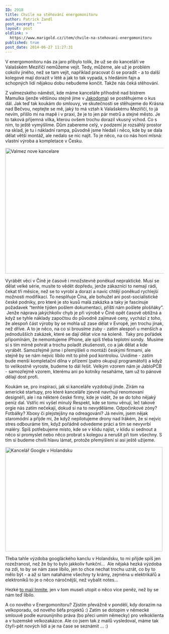 ```yaml
---
ID: 2918
title: Chvíle na stěhování energomonitoru
author: Patrick Zandl
post_excerpt: ""
layout: post
oldlink: >
  https://www.marigold.cz/item/chvile-na-stehovani-energomonitoru
published: true
post_date: 2014-06-27 11:27:31
---
```

<p>V energomonitoru nás za jaro přibylo tolik, že už se do kanceláří ve Valašském Meziříčí nemůžeme vejít. Tedy, můžeme, ale už je problém cokoliv jiného, než se tam vejít, například pracovat či se poradit - a to další kolegové mají dorazit v létě a jak to tak vypadá, s hledáním fajn a schopných lidí nějakou dobu nebudeme končit. Takže nás čeká stěhování. </p>

<!--more-->

<p>Z valmezského náměstí, kde máme kanceláře příhodně nad bistrem Mamulka (jenže většinou stejně jíme v <a href="http://www.jakodoma.com">Jakodoma</a>) se postěhujeme o kus dál. Jak teď tak koukám do smlouvy, ve skutečnosti se stěhujeme do Krásna nad Bečvou, neptejte se mě, jaký to má vztah k Valašskému Meziříčí, to já nevím, přišlo mi na mapě i v praxi, že je to jen pár metrů a stejné město. Je to taková příjemná vilka, kterou ovšem trochu dorazil vkusný vchod. Co s ním, to ještě vymýšlíme. Dům zabereme celý, v podzemí je rozsáhlý prostor na sklad, je tu i nákladní rampa, původně jsme hledali i něco, kde by se dala dělat větší montáž, ale nedalo se nic najít. To je něco, na co nás honí mlsná: vlastní výroba a kompletace v Česku.  </p>
<p><img title="valmez-nove-kancelare.jpg" src="http://www.marigold.cz/wp-content/uploads/valmez-nove-kancelare.jpg" alt="Valmez nove kancelare" width="600" height="400" border="0" /></p>
<p>Vyrábět věci v Číně je časově i množstevně poněkud nepraktické. Musí se dělat velké série, musíte to vědět dopředu, jenže zákazníci to nemají rádi, čekat tři měsíce, než se to vyrobí a dorazí a navíc chtějí poněkud rychlejší možnosti modifikací. To nesplňuje Čína, ale bohužel ani post-socialistické české podniky, pro které je sto kusů malá zakázka a taky je fascinuje požadavek “tenhle týden pošlem dokumentaci, příští nám pošlete plošňáky”.  Jenže náprava jakýchkoliv chyb je při výrobě v Číně opět časově obtížná a když se tyhle náklady započtou do původně zajímavé ceny, vychází z toho, že alespoň část výroby by se mohla už zase dělat v Evropě, jen trochu jinak, než dříve. A to je něco, na co si brousíme zuby - zatím alespoň u menších a jednodušších zakázek, které se dají dělat více na koleně.  Taky pro pořádek připomínám, že nemontujeme iPhone, ale spíš třeba teplotní sondy.  Musíme si s tím mírně pohrát a trochu poladit zkušenosti, co a jak dělat a kde vyrábět. Samozřejmě jsme i přemýšleli o montáži českými firmami, ale stejně by se nám nejvíc líbilo mít to plně pod kontrolou. Uvidíme - zatím bude menší kompletační dílna v přízemí (patro okupují programátoři) a když to velikostně vyroste, budeme to dál řešit. Velkým vzorem nám je JabloPCB - samozřejmě vzorem, kterému ani po kotníky nesaháme, tam už to pánové dělají dost profi. </p>
<p>Koukám se, pro inspiraci, jak si kanceláře vyzdobují jinde. Zírám na americké startupy, pro které kanceláře zjevně navrhují renomovaní designéři, ale i na některé české firmy, kde je vidět, že se do toho nějaký peníz dal. Vstříc mi vyšel minulý Respekt, kde se tomu věnují, leč takové orgie nás zatím nečekají, dokud si na to nevyděláme. Odpočinkové zóny? Fotbálky? Xboxy či plejstejšny na odreagování? Já nevím, jsem nějak staromódní a přijde mi, že když nepilotujeme drony nad Irákém, že si nejvíc stres odbouráme tím, když pořádně odvedeme práci a tím se nevyvrbí maléry. Spíš potřebujeme místo, kde se v klidu najíst, v klidu si sednout a něco si promyslet nebo něco probrat s kolegou a nerušit při tom všechny. S tím si budeme chvíli hlavu lámat, protože přemýšlení si asi ještě užijeme. </p>
<p><img title="3028061-inline-googam5-2.jpg" src="http://www.marigold.cz/wp-content/uploads/3028061-inline-googam5-2.jpg" alt="Kancelář Google v Holandsku" width="500" height="332" border="0" /></p>
<p>Třeba tahle výzdoba googláckého kanclu v Holandsku, to mi přijde spíš jen rozežranost, než že by to bylo jakkoliv funkční…  Ale nějaká hezká výzdoba na zdi, to by se nám zase líbilo, jen to chce nechat trochu uzrát, co by to mělo být - a až si tam nataháme všechny ty krámy, zejména u elektrikářů a elektroniků to je o něco náročnější, než vybalit notes… </p>
<p>Hezké <a href="http://tech.ihned.cz/c1-59911700-inmite-pohled-do-noveho-sidla">to mají Inmite</a>, jen v tom museli utopit o něco více peněz, než by se nám teď líbilo. </p>
<p>A co nového v Energomonitoru? Zjistím převážně v pondělí, kdy dorazím na velkoporadu, od nového šéfa projektů :) Zatím se dotopím v německé smlouvě podle eurounijního práva (bo přeci umím německy) pro velkoklienta a v tuzemské velkozakázce. Ale co jsem tak z mailů vysledoval, máme tak čtyři-pět nových lidí a je na čase se seznámit … :)</p>